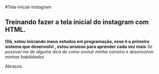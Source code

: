  #Tela-Inicial-Instagram
 ## Treinando fazer a tela inicial do instagram com HTML.
 **Olá, estou iniciando meus estudos em programação, esse é o primeiro sistema que desenvolvi , estou ansioso para aprender cada vez mais**
 _Se possivel me de alguma dica de como evoluir minha carreira e desenvolver minhas habilidades_

Abraços.
